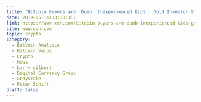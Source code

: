 ```yaml
---
title: "Bitcoin Buyers are ‘Dumb, Inexperienced Kids’: Gold Investor Slams Crypto"
date: 2019-05-14T13:30:31Z
link: https://www.ccn.com/bitcoin-buyers-are-dumb-inexperienced-kids-gold-investor-slams-crypto?utm_medium=RSS&utm_source=hune
site: www.ccn.com
topic: crypto
category:
  - Bitcoin Analysis
  - Bitcoin Value
  - Crypto
  - News
  - barry silbert
  - Digital Currency Group
  - Grayscale
  - Peter Schiff
draft: false
---
```

